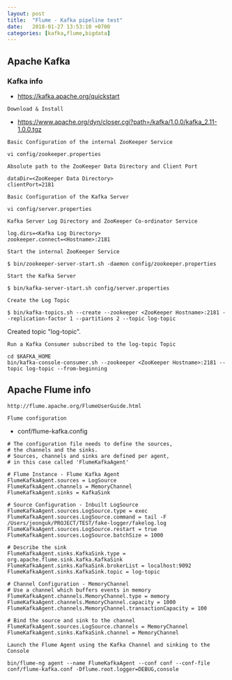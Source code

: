 ```yaml
---
layout: post
title:  "Flume - Kafka pipeline test"
date:   2018-01-27 13:53:10 +0700
categories: [kafka,flume,bigdata]
---
```


## Apache Kafka

### Kafka info

* https://kafka.apache.org/quickstart

``` Download & Install ```

* https://www.apache.org/dyn/closer.cgi?path=/kafka/1.0.0/kafka_2.11-1.0.0.tgz

``` Basic Configuration of the internal ZooKeeper Service ```
```
vi config/zookeeper.properties
```

``` Absolute path to the ZooKeeper Data Directory and Client Port ```
```
dataDir=<ZooKeeper Data Directory>
clientPort=2181
```

``` Basic Configuration of the Kafka Server ```
```
vi config/server.properties
```

``` Kafka Server Log Directory and ZooKeeper Co-ordinator Service ```
```
log.dirs=<Kafka Log Directory>
zookeeper.connect=<Hostname>:2181
```

``` Start the internal ZooKeeper Service ```
```
$ bin/zookeeper-server-start.sh -daemon config/zookeeper.properties
```

``` Start the Kafka Server ```
```
$ bin/kafka-server-start.sh config/server.properties
```

``` Create the Log Topic ```
```
$ bin/kafka-topics.sh --create --zookeeper <ZooKeeper Hostname>:2181 --replication-factor 1 --partitions 2 --topic log-topic
```
Created topic "log-topic".

``` Run a Kafka Consumer subscribed to the log-topic Topic ```
```
cd $KAFKA_HOME
bin/kafka-console-consumer.sh --zookeeper <ZooKeeper Hostname>:2181 --topic log-topic --from-beginning
```

## Apache Flume info 

```
http://flume.apache.org/FlumeUserGuide.html
```

``` Flume configuration ```

* conf/flume-kafka.config

```
# The configuration file needs to define the sources,
# the channels and the sinks.
# Sources, channels and sinks are defined per agent,
# in this case called 'FlumeKafkaAgent'

# Flume Instance - Flume Kafka Agent
FlumeKafkaAgent.sources = LogSource
FlumeKafkaAgent.channels = MemoryChannel
FlumeKafkaAgent.sinks = KafkaSink

# Source Configuration - Inbuilt LogSource
FlumeKafkaAgent.sources.LogSource.type = exec
FlumeKafkaAgent.sources.LogSource.command = tail -F /Users/jeonguk/PROJECT/TEST/fake-logger/fakelog.log
FlumeKafkaAgent.sources.LogSource.restart = true
FlumeKafkaAgent.sources.LogSource.batchSize = 1000

# Describe the sink
FlumeKafkaAgent.sinks.KafkaSink.type = org.apache.flume.sink.kafka.KafkaSink
FlumeKafkaAgent.sinks.KafkaSink.brokerList = localhost:9092
FlumeKafkaAgent.sinks.KafkaSink.topic = log-topic

# Channel Configuration - MemoryChannel
# Use a channel which buffers events in memory
FlumeKafkaAgent.channels.MemoryChannel.type = memory
FlumeKafkaAgent.channels.MemoryChannel.capacity = 1000
FlumeKafkaAgent.channels.MemoryChannel.transactionCapacity = 100

# Bind the source and sink to the channel
FlumeKafkaAgent.sources.LogSource.channels = MemoryChannel
FlumeKafkaAgent.sinks.KafkaSink.channel = MemoryChannel
```


``` Launch the Flume Agent using the Kafka Channel and sinking to the Console ```
```
bin/flume-ng agent --name FlumeKafkaAgent --conf conf --conf-file conf/flume-kafka.conf -Dflume.root.logger=DEBUG,console
```
